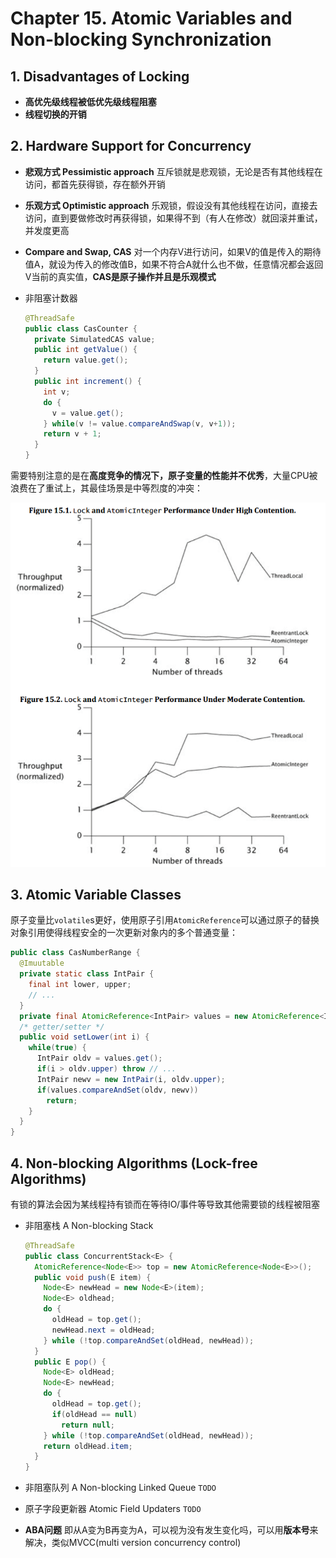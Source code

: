 # Chapter 15. Atomic Variables and Non-blocking Synchronization

## 1. Disadvantages of Locking

- **高优先级线程被低优先级线程阻塞**
- **线程切换的开销**

## 2. Hardware Support for Concurrency

- **悲观方式 Pessimistic approach**
  互斥锁就是悲观锁，无论是否有其他线程在访问，都首先获得锁，存在额外开销
- **乐观方式 Optimistic approach**
  乐观锁，假设没有其他线程在访问，直接去访问，直到要做修改时再获得锁，如果得不到（有人在修改）就回滚并重试，并发度更高
- **Compare and Swap, CAS**
  对一个内存V进行访问，如果V的值是传入的期待值A，就设为传入的修改值B，如果不符合A就什么也不做，任意情况都会返回V当前的真实值，**CAS是原子操作并且是乐观模式**
- 非阻塞计数器
  
  ```java
  @ThreadSafe
  public class CasCounter {
    private SimulatedCAS value;
    public int getValue() {
      return value.get();
    }
    public int increment() {
      int v;
      do {
        v = value.get();
      } while(v != value.compareAndSwap(v, v+1));
      return v + 1;
    }
  }
  ```

需要特别注意的是在**高度竞争的情况下，原子变量的性能并不优秀**，大量CPU被浪费在了重试上，其最佳场景是中等烈度的冲突：

![15.1](images/15.1.png)

## 3. Atomic Variable Classes

原子变量比`volatile`s更好，使用原子引用`AtomicReference`可以通过原子的替换对象引用使得线程安全的一次更新对象内的多个普通变量：

```java
public class CasNumberRange {
  @Imuutable
  private static class IntPair {
    final int lower, upper;
    // ...
  }
  private final AtomicReference<IntPair> values = new AtomicReference<IntPair>(new IntPair(0, 0));
  /* getter/setter */
  public void setLower(int i) {
    while(true) {
      IntPair oldv = values.get();
      if(i > oldv.upper) throw // ...
      IntPair newv = new IntPair(i, oldv.upper);
      if(values.compareAndSet(oldv, newv))
        return;
    }
  }
}
```

## 4. Non-blocking Algorithms (Lock-free Algorithms)

有锁的算法会因为某线程持有锁而在等待IO/事件等导致其他需要锁的线程被阻塞

- 非阻塞栈 A Non-blocking Stack

  ```java
  @ThreadSafe
  public class ConcurrentStack<E> {
    AtomicReference<Node<E>> top = new AtomicReference<Node<E>>();
    public void push(E item) {
      Node<E> newHead = new Node<E>(item);
      Node<E> oldhead;
      do {
        oldHead = top.get();
        newHead.next = oldHead;
      } while (!top.compareAndSet(oldHead, newHead));
    }
    public E pop() {
      Node<E> oldHead;
      Node<E> newHead;
      do {
        oldHead = top.get();
        if(oldHead == null)
          return null;
      } while (!top.compareAndSet(oldHead, newHead));
      return oldHead.item;
    }
  }
  ```

- 非阻塞队列 A Non-blocking Linked Queue
  `TODO`
- 原子字段更新器 Atomic Field Updaters
  `TODO`
- **ABA问题**
  即从A变为B再变为A，可以视为没有发生变化吗，可以用**版本号**来解决，类似MVCC(multi version concurrency control)
